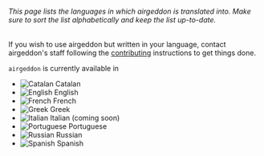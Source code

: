 ###### This page lists the languages in which airgeddon is translated into. Make sure to sort the list alphabetically and keep the list up-to-date.

If you wish to use airgeddon but written in your language, contact airgeddon's staff following the [contributing] instructions to get things done.

`airgeddon` is currently available in

- ![Catalan][Catalan] Catalan
- ![English][English] English
- ![French][French] French
- ![Greek][Greek] Greek
- ![Italian][Italian] Italian (coming soon)
- ![Portuguese][Portuguese] Portuguese
- ![Russian][Russian] Russian
- ![Spanish][Spanish] Spanish

<!-- Links To WiKi -->
[contributing]: https://github.com/v1s1t0r1sh3r3/airgeddon/wiki/Contributing
<!-- Links To Images -->
[English]: https://raw.githubusercontent.com/v1s1t0r1sh3r3/airgeddon/master/imgs/flags/us.png "English"
[Spanish]: https://raw.githubusercontent.com/v1s1t0r1sh3r3/airgeddon/master/imgs/flags/es.png "Spanish"
[French]: https://raw.githubusercontent.com/v1s1t0r1sh3r3/airgeddon/master/imgs/flags/fr.png "French"
[Catalan]: https://raw.githubusercontent.com/v1s1t0r1sh3r3/airgeddon/master/imgs/flags/cat.png "Catalan"
[Portuguese]: https://raw.githubusercontent.com/v1s1t0r1sh3r3/airgeddon/master/imgs/flags/pt.png "Portuguese"
[Russian]: https://raw.githubusercontent.com/v1s1t0r1sh3r3/airgeddon/master/imgs/flags/ru.png "Russian"
[Greek]: https://raw.githubusercontent.com/v1s1t0r1sh3r3/airgeddon/master/imgs/flags/gr.png "Greek"
[Italian]: https://raw.githubusercontent.com/v1s1t0r1sh3r3/airgeddon/dev/imgs/flags/it.png "Greek"
